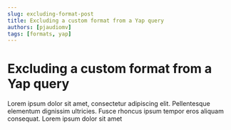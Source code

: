 ```yaml
---
slug: excluding-format-post
title: Excluding a custom format from a Yap query
authors: [pjaudiomv]
tags: [formats, yap]
---
```


# Excluding a custom format from a Yap query

Lorem ipsum dolor sit amet, consectetur adipiscing elit. Pellentesque elementum dignissim ultricies. Fusce rhoncus ipsum tempor eros aliquam consequat. Lorem ipsum dolor sit amet

